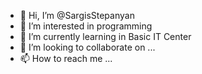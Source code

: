 - 👋 Hi, I’m @SargisStepanyan
- 👀 I’m interested in programming
- 🌱 I’m currently learning in Basic IT Center
- 💞️ I’m looking to collaborate on ...
- 📫 How to reach me ...

<!---
SargisStepanyan/SargisStepanyan is a ✨ special ✨ repository because its `README.md` (this file) appears on your GitHub profile.
You can click the Preview link to take a look at your changes.
--->
